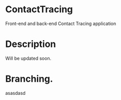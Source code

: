 # ContactTracing
Front-end and back-end Contact Tracing application

# Description
Will be updated soon.

# Branching.
asasdasd
